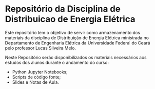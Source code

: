 # Repositório da Disciplina de Distribuicao de Energia Elétrica

Este repositório tem o objetivo de servir como armazenamento dos materiais da disciplina de Distribuição de Energia Elétrica ministrada no Departamento de Engenharia Elétrica da Universidade Federal do Ceará pelo professor Lucas Silveira Melo.

Neste Repositório serão disponibilizados os materiais necessários aos estudos dos alunos durante o andamento do curso:
- Python Jupyter Notebooks;
- Scripts de código fonte;
- Slides e Notas de Aula.


